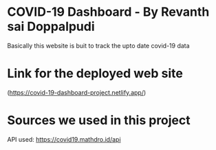 # COVID-19 Dashboard - By Revanth sai Doppalpudi
Basically this website is buit to track the upto date covid-19 data

# Link for the deployed web site 
(https://covid-19-dashboard-project.netlify.app/)

# Sources we used in this project 
API used: https://covid19.mathdro.id/api



